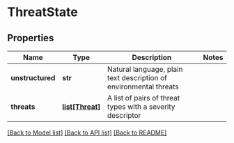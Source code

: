 # ThreatState

## Properties
Name | Type | Description | Notes
------------ | ------------- | ------------- | -------------
**unstructured** | **str** | Natural language, plain text description of environmental threats | 
**threats** | [**list[Threat]**](Threat.md) | A list of pairs of threat types with a severity descriptor | 

[[Back to Model list]](../README.md#documentation-for-models) [[Back to API list]](../README.md#documentation-for-api-endpoints) [[Back to README]](../README.md)

